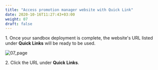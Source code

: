 ```yaml
---
title: "Access promotion manager website with Quick Link"
date: 2020-10-16T11:27:43+03:00
weight: 07
draft: false
---
```

1\. Once your sandbox deployment is complete, the website's URL listed under __Quick Links__ will be ready to be used.

 ![07_page](/images/module2/07_page.png)
 
2\. Click the URL under __Quick Links__.
